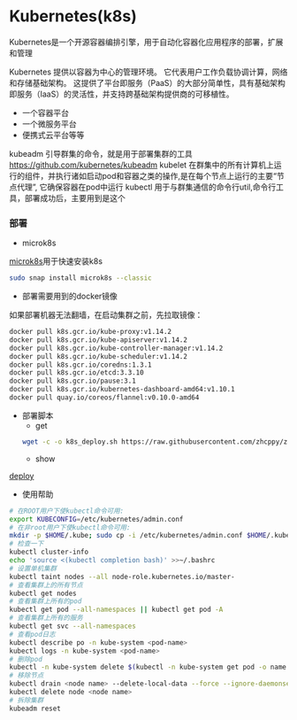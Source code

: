# Kubernetes(k8s)

Kubernetes是一个开源容器编排引擎，用于自动化容器化应用程序的部署，扩展和管理

Kubernetes 提供以容器为中心的管理环境。
它代表用户工作负载协调计算，网络和存储基础架构。
这提供了平台即服务（PaaS）的大部分简单性，具有基础架构即服务（IaaS）的灵活性，并支持跨基础架构提供商的可移植性。

* 一个容器平台
* 一个微服务平台
* 便携式云平台等等

kubeadm 引导群集的命令，就是用于部署集群的工具 https://github.com/kubernetes/kubeadm
kubelet 在群集中的所有计算机上运行的组件，并执行诸如启动pod和容器之类的操作,是在每个节点上运行的主要“节点代理”, 它确保容器在pod中运行
kubectl 用于与群集通信的命令行util,命令行工具，部署成功后，主要用到是这个

### 部署

* microk8s

[microk8s](https://microk8s.io)用于快速安装k8s

```bash
sudo snap install microk8s --classic
```

* 部署需要用到的docker镜像

如果部署机器无法翻墙，在启动集群之前，先拉取镜像：  
```bash
docker pull k8s.gcr.io/kube-proxy:v1.14.2
docker pull k8s.gcr.io/kube-apiserver:v1.14.2
docker pull k8s.gcr.io/kube-controller-manager:v1.14.2
docker pull k8s.gcr.io/kube-scheduler:v1.14.2
docker pull k8s.gcr.io/coredns:1.3.1
docker pull k8s.gcr.io/etcd:3.3.10
docker pull k8s.gcr.io/pause:3.1
docker pull k8s.gcr.io/kubernetes-dashboard-amd64:v1.10.1
docker pull quay.io/coreos/flannel:v0.10.0-amd64
```

* 部署脚本
    * get
    ```bash
    wget -c -o k8s_deploy.sh https://raw.githubusercontent.com/zhcppy/zhcppy.github.io/master/tools/k8s/deploy.sh
    ```
    * show
    
[deploy](deploy.sh ':include :type=code bash')

* 使用帮助

```bash
# 在ROOT用户下使kubectl命令可用:
export KUBECONFIG=/etc/kubernetes/admin.conf
# 在非root用户下使kubectl命令可用:
mkdir -p $HOME/.kube; sudo cp -i /etc/kubernetes/admin.conf $HOME/.kube/config;sudo chown $(id -u):$(id -g) $HOME/.kube/config
# 检查一下
kubectl cluster-info
echo 'source <(kubectl completion bash)' >>~/.bashrc
# 设置单机集群
kubectl taint nodes --all node-role.kubernetes.io/master-
# 查看集群上的所有节点
kubectl get nodes
# 查看集群上所有的pod
kubectl get pod --all-namespaces || kubectl get pod -A
# 查看集群上所有的服务
kubectl get svc --all-namespaces
# 查看pod日志
kubectl describe po -n kube-system <pod-name>
kubectl logs -n kube-system <pod-name>
# 删除pod
kubectl -n kube-system delete $(kubectl -n kube-system get pod -o name | grep dashboard)
# 移除节点
kubectl drain <node name> --delete-local-data --force --ignore-daemonsets
kubectl delete node <node name>
# 拆除集群
kubeadm reset
```
